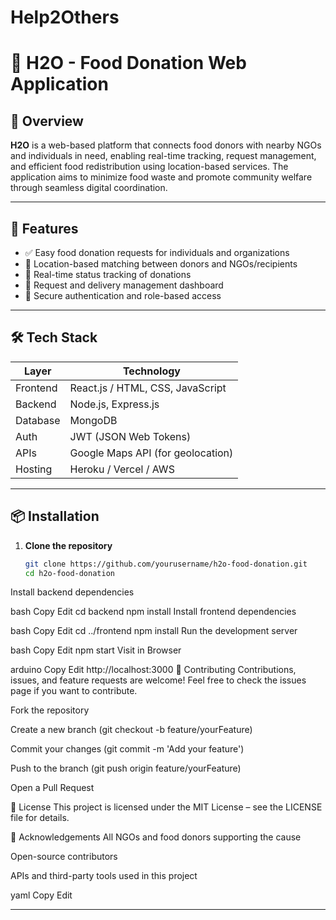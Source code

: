 # Help2Others


# 🌊 H2O - Food Donation Web Application

## 📌 Overview

**H2O** is a web-based platform that connects food donors with nearby NGOs and individuals in need, enabling real-time tracking, request management, and efficient food redistribution using location-based services. The application aims to minimize food waste and promote community welfare through seamless digital coordination.

---

## 🚀 Features

- ✅ Easy food donation requests for individuals and organizations
- 📍 Location-based matching between donors and NGOs/recipients
- 🔄 Real-time status tracking of donations
- 📝 Request and delivery management dashboard
- 🔐 Secure authentication and role-based access

---

## 🛠️ Tech Stack

| Layer      | Technology        |
|------------|-------------------|
| Frontend   | React.js / HTML, CSS, JavaScript |
| Backend    | Node.js, Express.js |
| Database   | MongoDB |
| Auth       | JWT (JSON Web Tokens) |
| APIs       | Google Maps API (for geolocation) |
| Hosting    | Heroku / Vercel / AWS |

---

## 📦 Installation

1. **Clone the repository**
   ```bash
   git clone https://github.com/yourusername/h2o-food-donation.git
   cd h2o-food-donation
Install backend dependencies

bash
Copy
Edit
cd backend
npm install
Install frontend dependencies

bash
Copy
Edit
cd ../frontend
npm install
Run the development server

bash
Copy
Edit
npm start
Visit in Browser

arduino
Copy
Edit
http://localhost:3000
🤝 Contributing
Contributions, issues, and feature requests are welcome!
Feel free to check the issues page if you want to contribute.

Fork the repository

Create a new branch (git checkout -b feature/yourFeature)

Commit your changes (git commit -m 'Add your feature')

Push to the branch (git push origin feature/yourFeature)

Open a Pull Request

📄 License
This project is licensed under the MIT License – see the LICENSE file for details.

🙌 Acknowledgements
All NGOs and food donors supporting the cause

Open-source contributors

APIs and third-party tools used in this project

yaml
Copy
Edit

---

